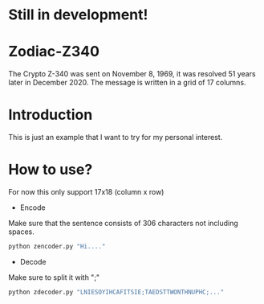 # Still in development!

# Zodiac-Z340
The Crypto Z-340 was sent on November 8, 1969, it was resolved 51 years later in December 2020. The message is written in a grid of 17 columns.

# Introduction

This is just an example that I want to try for my personal interest.

# How to use?

For now this only support 17x18 (column x row)

* Encode

Make sure that the sentence consists of 306 characters not including spaces.

```python
python zencoder.py "Hi...."
```

* Decode

Make sure to split it with ";"

```python
python zdecoder.py "LNIESOYIHCAFITSIE;TAEDSTTWONTHNUPHC;..."
```

